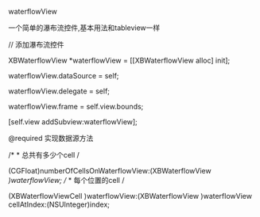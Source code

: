 waterflowView

一个简单的瀑布流控件,基本用法和tableview一样

// 添加瀑布流控件

XBWaterflowView *waterflowView = [[XBWaterflowView alloc] init];

waterflowView.dataSource = self;

waterflowView.delegate = self;

waterflowView.frame = self.view.bounds;

[self.view addSubview:waterflowView];

@required 实现数据源方法

/* * 总共有多少个cell /

(CGFloat)numberOfCellsOnWaterflowView:(XBWaterflowView *)waterflowView;
/* * 每个位置的cell /

(XBWaterflowViewCell )waterflowView:(XBWaterflowView )waterflowView cellAtIndex:(NSUInteger)index;
